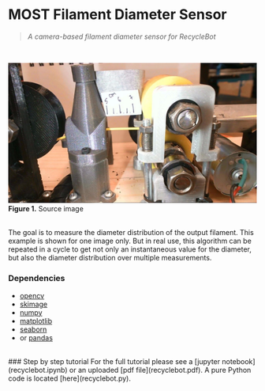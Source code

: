 # MOST Filament Diameter Sensor

 >*A camera-based filament diameter sensor for RecycleBot*
<br/> 

![Source image](img/pic.jpg) <br/> 
**Figure 1.** Source image
<br/> <br/> 

The goal is to measure the diameter distribution of the output filament. This example is shown for one image only. But in real use, this algorithm can be repeated in a cycle to get not only an instantaneous value for the diameter, but also the diameter distribution over multiple measurements. <br/> 

### Dependencies
* [opencv](https://pypi.org/project/opencv-python/)
* [skimage](https://pypi.org/project/skimage/)
* [numpy](https://pypi.org/project/numpy/)
* [matplotlib](https://pypi.org/project/matplotlib/)
* [seaborn](https://pypi.org/project/seaborn/)
* or [pandas](https://pypi.org/project/pandas/)

<br/> 
### Step by step tutorial
For the full tutorial please see a [jupyter notebook](recyclebot.ipynb) or an uploaded [pdf file](recyclebot.pdf). A pure Python code is located [here](recyclebot.py). <br/> 
